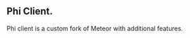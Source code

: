 <a href="https://hizliresim.com/gmz5lyt"><img src="https://i.hizliresim.com/gmz5lyt.jpg" alt=""></a>
## Phi Client.
Phi client is a custom fork of Meteor with additional features.
